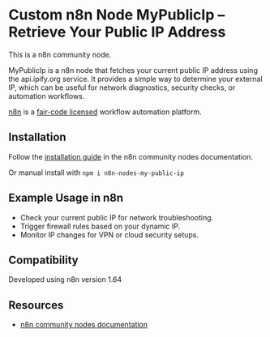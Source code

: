 # Custom n8n Node MyPublicIp – Retrieve Your Public IP Address

This is a n8n community node.

MyPublicIp is a n8n node that fetches your current public IP address using the api.ipify.org service. It provides a simple way to determine your external IP, which can be useful for network diagnostics, security checks, or automation workflows.

[n8n](https://n8n.io/) is a [fair-code licensed](https://docs.n8n.io/reference/license/) workflow automation platform.

## Installation

Follow the [installation guide](https://docs.n8n.io/integrations/community-nodes/installation/) in the n8n community nodes documentation.

Or manual install with `npm i n8n-nodes-my-public-ip`

## Example Usage in n8n
* Check your current public IP for network troubleshooting.
* Trigger firewall rules based on your dynamic IP.
* Monitor IP changes for VPN or cloud security setups.

## Compatibility

Developed using n8n version 1.64

## Resources

* [n8n community nodes documentation](https://docs.n8n.io/integrations/community-nodes/)

